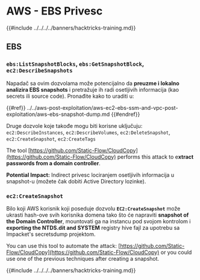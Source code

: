 # AWS - EBS Privesc

{{#include ../../../../banners/hacktricks-training.md}}

## EBS

### `ebs:ListSnapshotBlocks`, `ebs:GetSnapshotBlock`, `ec2:DescribeSnapshots`

Napadač sa ovim dozvolama može potencijalno da **preuzme i lokalno analizira EBS snapshots** i pretražuje ih radi osetljivih informacija (kao secrets ili source code). Pronađite kako to uraditi u:

{{#ref}}
../../aws-post-exploitation/aws-ec2-ebs-ssm-and-vpc-post-exploitation/aws-ebs-snapshot-dump.md
{{#endref}}

Druge dozvole koje takođe mogu biti korisne uključuju: `ec2:DescribeInstances`, `ec2:DescribeVolumes`, `ec2:DeleteSnapshot`, `ec2:CreateSnapshot`, `ec2:CreateTags`

The tool [https://github.com/Static-Flow/CloudCopy](https://github.com/Static-Flow/CloudCopy) performs this attack to e**xtract passwords from a domain controller**.

**Potential Impact:** Indirect privesc lociranjem osetljivih informacija u snapshot-u (možete čak dobiti Active Directory lozinke).

### **`ec2:CreateSnapshot`**

Bilo koji AWS korisnik koji poseduje dozvolu **`EC2:CreateSnapshot`** može ukrasti hash-ove svih korisnika domena tako što će napraviti **snapshot of the Domain Controller**, mountovati ga na instancu pod svojom kontrolom i **exporting the NTDS.dit and SYSTEM** registry hive fajl za upotrebu sa Impacket's secretsdump projektom.

You can use this tool to automate the attack: [https://github.com/Static-Flow/CloudCopy](https://github.com/Static-Flow/CloudCopy) or you could use one of the previous techniques after creating a snapshot.

{{#include ../../../../banners/hacktricks-training.md}}

